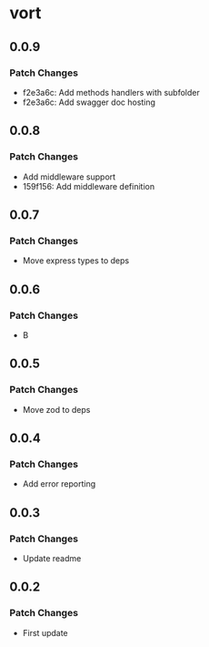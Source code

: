 # vort

## 0.0.9

### Patch Changes

- f2e3a6c: Add methods handlers with subfolder
- f2e3a6c: Add swagger doc hosting

## 0.0.8

### Patch Changes

- Add middleware support
- 159f156: Add middleware definition

## 0.0.7

### Patch Changes

- Move express types to deps

## 0.0.6

### Patch Changes

- B

## 0.0.5

### Patch Changes

- Move zod to deps

## 0.0.4

### Patch Changes

- Add error reporting

## 0.0.3

### Patch Changes

- Update readme

## 0.0.2

### Patch Changes

- First update
